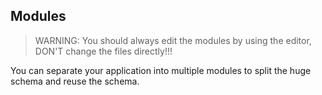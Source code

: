 ## Modules

> WARNING: You should always edit the modules by using the editor, DON'T change the files directly!!!

You can separate your application into multiple modules to split the huge schema and reuse the schema.
